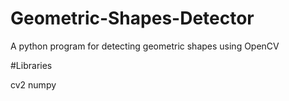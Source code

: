 # Geometric-Shapes-Detector

A python program for detecting geometric shapes using OpenCV

#Libraries

cv2
numpy

